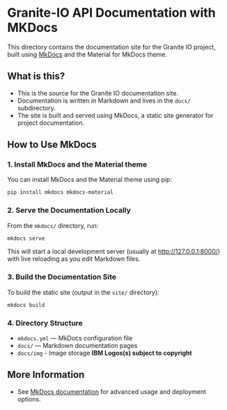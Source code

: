 # Granite-IO API Documentation with MKDocs

This directory contains the documentation site for the Granite IO project, built using [MkDocs](https://www.mkdocs.org/) and the Material for MkDocs theme.

## What is this?

- This is the source for the Granite IO documentation site.
- Documentation is written in Markdown and lives in the `docs/` subdirectory.
- The site is built and served using MkDocs, a static site generator for project documentation.

## How to Use MkDocs

### 1. Install MkDocs and the Material theme

You can install MkDocs and the Material theme using pip:

```sh
pip install mkdocs mkdocs-material
```

### 2. Serve the Documentation Locally

From the `mkdocs/` directory, run:

```sh
mkdocs serve
```

This will start a local development server (usually at http://127.0.0.1:8000/) with live reloading as you edit Markdown files.

### 3. Build the Documentation Site

To build the static site (output in the `site/` directory):

```sh
mkdocs build
```

### 4. Directory Structure

- `mkdocs.yml` — MkDocs configuration file
- `docs/` — Markdown documentation pages
- `docs/img` - Image storage **IBM Logos(s) subject to copyright**

## More Information

- See [MkDocs documentation](https://www.mkdocs.org/) for advanced usage and deployment options.